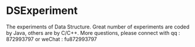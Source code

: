 # DSExperiment
The experiments of Data Structure. Great number of experiments are coded by Java, others are by C/C++. More questions, please connect with qq : 872993797 or weChat : fu872993797
